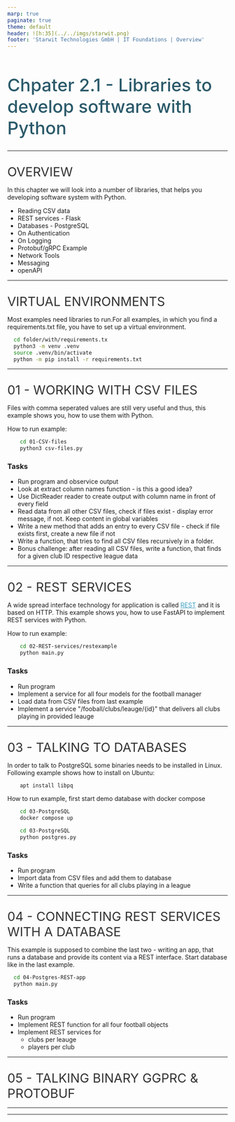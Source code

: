 ```yaml
---
marp: true
paginate: true
theme: default 
header: ![h:35](../../imgs/starwit.png)
footer: 'Starwit Technologies GmbH | IT Foundations | Overview'
---
```

<!-- _class: lead -->
# Chpater 2.1 - Libraries to develop software with Python
---
## Overview
In this chapter we will look into a number of libraries, that helps you developing software system with Python.

* Reading CSV data
* REST services - Flask
* Databases - PostgreSQL
* On Authentication
* On Logging
* Protobuf/gRPC Example
* Network Tools
* Messaging
* openAPI
---
## Virtual environments
Most examples need libraries to run.For all examples, in which you find a requirements.txt file, you have to set up a virtual environment. 
```bash
  cd folder/with/requirements.tx
  python3 -m venv .venv
  source .venv/bin/activate
  python -m pip install -r requirements.txt
```

---
## 01 - Working with CSV files

Files with comma seperated values are still very useful and thus, this example shows you, how to use them with Python.

How to run example:
```bash
    cd 01-CSV-files
    python3 csv-files.py
```

### Tasks
* Run program and observice output
* Look at extract column names function - is this a good idea?
* Use DictReader reader to create output with column name in front of every field
* Read data from all other CSV files, check if files exist - display error message, if not. Keep content in global variables
* Write a new method that adds an entry to every CSV file - check if file exists first, create a new file if not
* Write a function, that tries to find all CSV files recursively in a folder.
* Bonus challenge: after reading all CSV files, write a function, that finds for a given club ID respective league data
---

## 02 - Rest services
A wide spread interface technology for application is called [REST](https://en.wikipedia.org/wiki/REST) and it is based on HTTP. This example shows you, how to use FastAPI to implement REST services with Python.

How to run example:
```bash
    cd 02-REST-services/restexample
    python main.py
```

### Tasks
* Run program
* Implement a service for all four models for the football manager
* Load data from CSV files from last example
* Implement a service "/fooball/clubs/leauge/{id}" that delivers all clubs playing in provided leauge

---

## 03 - Talking to Databases
In order to talk to PostgreSQL some binaries needs to be installed in Linux. Following example shows how to install on Ubuntu:
```bash
    apt install libpq
```
How to run example, first start demo database with docker compose
```bash
    cd 03-PostgreSQL
    docker compose up
```
```bash
    cd 03-PostgreSQL
    python postgres.py
```

### Tasks
* Run program
* Import data from CSV files and add them to database
* Write a function that queries for all clubs playing in a league

---
## 04 - Connecting REST services with a database
This example is supposed to combine the last two - writing an app, that runs a database and provide its content via a REST interface. Start database like in the last example.
```bash
  cd 04-Postgres-REST-app
  python main.py
```

### Tasks
* Run program
* Implement REST function for all four football objects
* Implement REST services for
  * clubs per leauge
  * players per club
---
## 05 - Talking binary gGPRC & Protobuf

---

---

<style>
header {
  text-align: right;
  font-size: 0.7rem;
  color: #bbb;
  margin: 20px;
  left: 0px;
  right: 0px;
  padding-top: 5px;
}
footer {
  font-size: 0.7rem;
  color: #bbb;
}
section.lead {
  text-align: center;
  margin-bottom: 40px;
}
section {
  font-size: 1.2rem;
}
section.lead h1 {
  font-size: 2.5rem;
  font-weight: 600;
}
section.linked footer {
  display: none;
}
section.linked header {
  display: none;
}
section.quote {
  font-size: 1.0rem;
  text-align: center;
  font-style: italic;
  color: #555;
}

h1 {
  font-size: 2.5rem;
  font-weight: 500;
  color: #2B5A6A;
}
h2 {
  font-size: 1.8rem;
  font-weight: 400;
  color: #333;
  margin-top: 30px;
  margin-bottom: 15px;
  text-transform: uppercase;
}
a {
  color: #3A9FC1;
}
a:hover {
  color: #1E708B; 
  text-decoration: underline; 
}
ul {
  text-align: left
}

</style>
